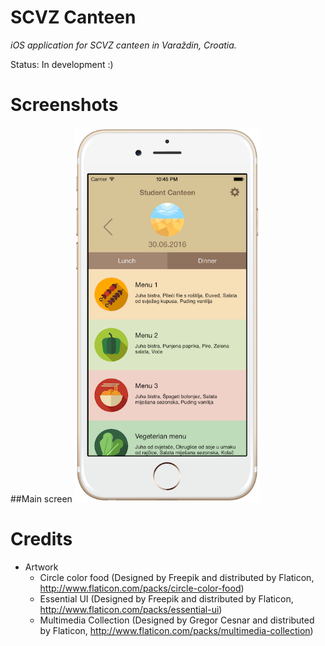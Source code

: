 # SCVZ Canteen
*iOS application for SCVZ canteen in Varaždin, Croatia.*

Status: In development :)

# Screenshots
##Main screen
<img src="https://github.com/nikolamajcen/scvz-canteen/blob/master/Screenshots/Main%20screen.png" height="600">

# Credits
* Artwork
  * Circle color food (Designed by Freepik and distributed by Flaticon, http://www.flaticon.com/packs/circle-color-food)
  * Essential UI (Designed by Freepik and distributed by Flaticon, http://www.flaticon.com/packs/essential-ui)
  * Multimedia Collection (Designed by Gregor Cesnar and distributed by Flaticon, http://www.flaticon.com/packs/multimedia-collection)
